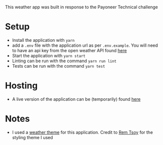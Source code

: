 This weather app was built in response to the Payoneer Technical challenge

# Setup
- Install the application with `yarn`
- add a `.env` file with the application url as per `.env.example`. You will need to have an api key from the open weather API
 found [here](https://openweathermap.org/guide)
- Start the application with `yarn start`
- Linting can be run with the command `yarn run lint`
- Tests can be run with the command `yarn test`

# Hosting

- A live version of the application can be (temporarily) found [here](eager-sammet-8595cc.netlify.app/)

# Notes

- I used a [weather theme](https://dribbble.com/shots/1663525-Weather-Widget-freebie-HTML-CSS) for this application. 
   Credit to [Rem Tsoy](https://dribbble.com/remtsoy) for the styling theme I used
